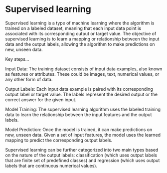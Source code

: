 # Supervised learning 

Supervised learning is a type of machine learning where the algorithm is trained on a labeled dataset, meaning that each input data point is associated with its corresponding output or target value. The objective of supervised learning is to learn a mapping or relationship between the input data and the output labels, allowing the algorithm to make predictions on new, unseen data.

Key steps…

Input Data: The training dataset consists of input data examples, also known as features or attributes. These could be images, text, numerical values, or any other form of data.

Output Labels: Each input data example is paired with its corresponding output label or target value. The labels represent the desired output or the correct answer for the given input.

Model Training: The supervised learning algorithm uses the labeled training data to learn the relationship between the input features and the output labels. 

Model Prediction: Once the model is trained, it can make predictions on new, unseen data. Given a set of input features, the model uses the learned mapping to predict the corresponding output labels.

Supervised learning can be further categorized into two main types based on the nature of the output labels: classification (which uses output labels that are finite set of predefined classes) and regression (which uses output labels that are continuous numerical values).
